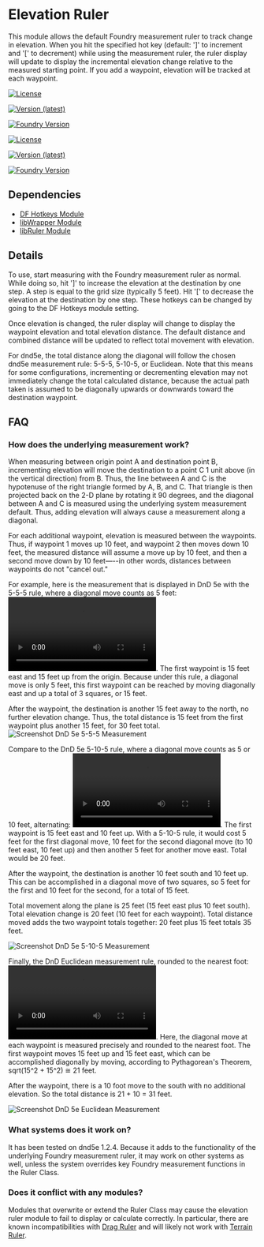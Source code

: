
# Elevation Ruler

This module allows the default Foundry measurement ruler to track change in elevation. When you hit the specified hot key (default: ']' to increment and '[' to decrement) while using the measurement ruler, the ruler display will update to display the incremental elevation change relative to the measured starting point. If you add a waypoint, elevation will be tracked at each waypoint.

<!--- Downloads @ Latest Badge -->
[![License](https://img.shields.io/github/license/caewok/fvtt-elevation-ruler)](LICENSE)

[![Version (latest)](https://img.shields.io/github/v/release/caewok/fvtt-elevation-ruler)](https://github.com/caewok/fvtt-elevation-ruler/releases/latest)

[![Foundry Version](https://img.shields.io/badge/dynamic/json.svg?url=https://github.com/caewok/fvtt-elevation-ruler/releases/latest/download/module.json&label=Foundry%20Version&query=$.compatibleCoreVersion&colorB=blueviolet)](https://github.com/caewok/fvtt-elevation-ruler/releases/latest)

<!--- Downloads @ Latest Badge -->
[![License](https://img.shields.io/github/license/caewok/fvtt-elevation-ruler)](LICENSE)

[![Version (latest)](https://img.shields.io/github/v/release/caewok/fvtt-elevation-ruler)](https://github.com/caewok/fvtt-elevation-ruler/releases/latest)

[![Foundry Version](https://img.shields.io/badge/dynamic/json.svg?url=https://github.com/caewok/fvtt-elevation-ruler/releases/latest/download/module.json&label=Foundry%20Version&query=$.compatibleCoreVersion&colorB=blueviolet)](https://github.com/caewok/fvtt-elevation-ruler/releases/latest)

## Dependencies

- [DF Hotkeys Module ](https://github.com/flamewave000/dragonflagon-fvtt/tree/master/lib-df-hotkeys)
- [libWrapper Module](https://github.com/ruipin/fvtt-lib-wrapper)
- [libRuler Module](https://github.com/caewok/fvtt-lib-ruler)

## Details

To use, start measuring with the Foundry measurement ruler as normal. While doing so, hit ']' to increase the elevation at the destination by one step. A step is equal to the grid size (typically 5 feet). Hit '[' to decrease the elevation at the destination by one step. These hotkeys can be changed by going to the DF Hotkeys module setting.

Once elevation is changed, the ruler display will change to display the waypoint elevation and total elevation distance. The default distance and combined distance will be updated to reflect total movement with elevation. 

For dnd5e, the total distance along the diagonal will follow the chosen dnd5e measurement rule: 5-5-5, 5-10-5, or Euclidean. Note that this means for some configurations, incrementing or decrementing elevation may not immediately change the total calculated distance, because the actual path taken is assumed to be diagonally upwards or downwards toward the destination waypoint. 

## FAQ

### How does the underlying measurement work?

When measuring between origin point A and destination point B, incrementing elevation will move the destination to a point C 1 unit above (in the vertical direction) from B. Thus, the line between A and C is the hypotenuse of the right triangle formed by A, B, and C. That triangle is then projected back on the 2-D plane by rotating it 90 degrees, and the diagonal between A and C is measured using the underlying system measurement default. Thus, adding elevation will always cause a measurement along a diagonal.

For each additional waypoint, elevation is measured between the waypoints. Thus, if waypoint 1 moves up 10 feet, and waypoint 2 then moves down 10 feet, the measured distance will assume a move up by 10 feet, and then a second move down by 10 feet—--in other words, distances between waypoints do not "cancel out."

For example, here is the measurement that is displayed in DnD 5e with the 5-5-5 rule, where a diagonal move counts as 5 feet:
![Video of DnD 5e 5-5-5 Measurement](https://raw.githubusercontent.com/caewok/fvtt-elevation-ruler/6cc09a53f49973eb03dbf9581104a3ea7ffe9561/media/measurement_dnd_5-5-5.webm). The first waypoint is 15 feet east and 15 feet up from the origin. Because under this rule, a diagonal move is only 5 feet, this first waypoint can be reached by moving diagonally east and up a total of 3 squares, or 15 feet. 

After the waypoint, the destination is another 15 feet away to the north, no further elevation change. Thus, the total distance is 15 feet from the first waypoint plus another 15 feet, for 30 feet total. 
![Screenshot DnD 5e 5-5-5 Measurement](https://raw.githubusercontent.com/caewok/fvtt-elevation-ruler/c7664c550b5da4afec07e6f7076f301513834d36/media/measurement_dnd_5-5-5.webp)

Compare to the DnD 5e 5-10-5 rule, where a diagonal move counts as 5 or 10 feet, alternating:
![Video of DnD 5e 5-10-5 Measurement](https://raw.githubusercontent.com/caewok/fvtt-elevation-ruler/6cc09a53f49973eb03dbf9581104a3ea7ffe9561/media/measurement_dnd_5-10-5.webm). The first waypoint is 15 feet east and 10 feet up. With a 5-10-5 rule, it would cost 5 feet for the first diagonal move, 10 feet for the second diagonal move (to 10 feet east, 10 feet up) and then another 5 feet for another move east. Total would be 20 feet. 

After the waypoint, the destination is another 10 feet south and 10 feet up. This can be accomplished in a diagonal move of two squares, so 5 feet for the first and 10 feet for the second, for a total of 15 feet.

Total movement along the plane is 25 feet (15 feet east plus 10 feet south). Total elevation change is 20 feet (10 feet for each waypoint). Total distance moved adds the two waypoint totals together: 20 feet plus 15 feet totals 35 feet.

![Screenshot DnD 5e 5-10-5 Measurement](https://raw.githubusercontent.com/caewok/fvtt-elevation-ruler/c7664c550b5da4afec07e6f7076f301513834d36/media/measurement_dnd_5-10-5.webp)

Finally, the DnD Euclidean measurement rule, rounded to the nearest foot:
![Video of DnD 5e Euclidean](https://raw.githubusercontent.com/caewok/fvtt-elevation-ruler/6cc09a53f49973eb03dbf9581104a3ea7ffe9561/media/measurement_dnd_euclidian.webm). Here, the diagonal move at each waypoint is measured precisely and rounded to the nearest foot. The first waypoint moves 15 feet up and 15 feet east, which can be accomplished diagonally by moving, according to Pythagorean's Theorem, sqrt(15^2 + 15^2) ≅ 21 feet. 

After the waypoint, there is a 10 foot move to the south with no additional elevation. So the total distance is 21 + 10 = 31 feet. 

![Screenshot DnD 5e Euclidean Measurement](https://raw.githubusercontent.com/caewok/fvtt-elevation-ruler/c7664c550b5da4afec07e6f7076f301513834d36/media/measurement_dnd_euclidian.webp)

### What systems does it work on? 

It has been tested on dnd5e 1.2.4. Because it adds to the functionality of the underlying Foundry measurement ruler, it may work on other systems as well, unless the system overrides key Foundry measurement functions in the Ruler Class.

### Does it conflict with any modules?

Modules that overwrite or extend the Ruler Class may cause the elevation ruler module to fail to display or calculate correctly. In particular, there are known incompatibilities with [Drag Ruler](https://github.com/manuelVo/foundryvtt-drag-ruler) and will likely not work with [Terrain Ruler](https://github.com/manuelVo/foundryvtt-terrain-ruler). 


